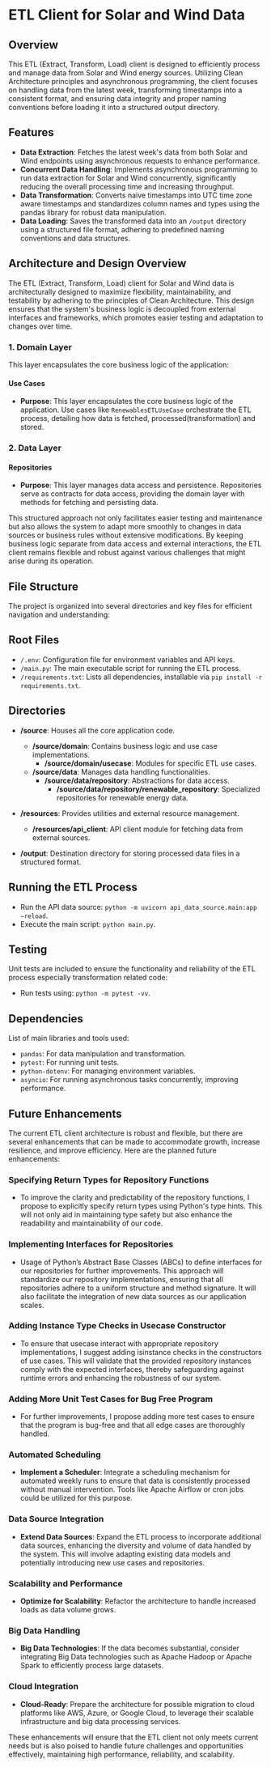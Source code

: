 # ETL Client for Solar and Wind Data
## Overview

This ETL (Extract, Transform, Load) client is designed to efficiently process and manage data from Solar and Wind energy sources. Utilizing Clean Architecture principles and asynchronous programming, the client focuses on handling data from the latest week, transforming timestamps into a consistent format, and ensuring data integrity and proper naming conventions before loading it into a structured output directory.

## Features

- **Data Extraction**: Fetches the latest week's data from both Solar and Wind endpoints using asynchronous requests to enhance performance.
- **Concurrent Data Handling**: Implements asynchronous programming to run data extraction for Solar and Wind concurrently, significantly reducing the overall processing time and increasing throughput.
- **Data Transformation**: Converts naive timestamps into UTC time zone aware timestamps and standardizes column names and types using the pandas library for robust data manipulation.
- **Data Loading**: Saves the transformed data into an `/output` directory using a structured file format, adhering to predefined naming conventions and data structures.

## Architecture and Design Overview

The ETL (Extract, Transform, Load) client for Solar and Wind data is architecturally designed to maximize flexibility, maintainability, and testability by adhering to the principles of Clean Architecture. This design ensures that the system's business logic is decoupled from external interfaces and frameworks, which promotes easier testing and adaptation to changes over time.

### 1. Domain Layer

This layer encapsulates the core business logic of the application:

#### Use Cases

- **Purpose**: This layer encapsulates the core business logic of the application. Use cases like `RenewablesETLUseCase` orchestrate the ETL process, detailing how data is fetched, processed(transformation) and stored.

### 2. Data Layer

#### Repositories

- **Purpose**: This layer manages data access and persistence. Repositories serve as contracts for data access, providing the domain layer with methods for fetching and persisting data.

This structured approach not only facilitates easier testing and maintenance but also allows the system to adapt more smoothly to changes in data sources or business rules without extensive modifications. By keeping business logic separate from data access and external interactions, the ETL client remains flexible and robust against various challenges that might arise during its operation.

## File Structure

The project is organized into several directories and key files for efficient navigation and understanding:

## Root Files
- `/.env`: Configuration file for environment variables and API keys.
- `/main.py`: The main executable script for running the ETL process.
- `/requirements.txt`: Lists all dependencies, installable via `pip install -r requirements.txt`.

## Directories
- **/source**: Houses all the core application code.
  - **/source/domain**: Contains business logic and use case implementations.
    - **/source/domain/usecase**: Modules for specific ETL use cases.
  - **/source/data**: Manages data handling functionalities.
    - **/source/data/repository**: Abstractions for data access.
      - **/source/data/repository/renewable_repository**: Specialized repositories for renewable energy data.

- **/resources**: Provides utilities and external resource management.
  - **/resources/api_client**: API client module for fetching data from external sources.

- **/output**: Destination directory for storing processed data files in a structured format.


## Running the ETL Process

- Run the API data source: `python -m uvicorn api_data_source.main:app –reload`.
- Execute the main script: `python main.py`.

## Testing

Unit tests are included to ensure the functionality and reliability of the ETL process especially transformation related code:

- Run tests using: `python -m pytest -vv`.

## Dependencies

List of main libraries and tools used:

- `pandas`: For data manipulation and transformation.
- `pytest`: For running unit tests.
- `python-dotenv`: For managing environment variables.
- `asyncio`: For running asynchronous tasks concurrently, improving performance.

## Future Enhancements

The current ETL client architecture is robust and flexible, but there are several enhancements that can be made to accommodate growth, increase resilience, and improve efficiency. Here are the planned future enhancements:

### Specifying Return Types for Repository Functions
- To improve the clarity and predictability of the repository functions, I propose to explicitly specify return types using Python's type hints. This will not only aid in maintaining type safety but also enhance the readability and maintainability of our code.

### Implementing Interfaces for Repositories
- Usage of Python’s Abstract Base Classes (ABCs) to define interfaces for our repositories for further improvements. This approach will standardize our repository implementations, ensuring that all repositories adhere to a uniform structure and method signature. It will also facilitate the integration of new data sources as our application scales.

### Adding Instance Type Checks in Usecase Constructor
- To ensure that usecase interact with appropriate repository implementations, I suggest adding isinstance checks in the constructors of use cases. This will validate that the provided repository instances comply with the expected interfaces, thereby safeguarding against runtime errors and enhancing the robustness of our system.

### Adding More Unit Test Cases for Bug Free Program
- For further improvements, I propose adding more test cases to ensure that the program is bug-free and that all edge cases are thoroughly handled. 

### Automated Scheduling
- **Implement a Scheduler**: Integrate a scheduling mechanism for automated weekly runs to ensure that data is consistently processed without manual intervention. Tools like Apache Airflow or cron jobs could be utilized for this purpose.

### Data Source Integration
- **Extend Data Sources**: Expand the ETL process to incorporate additional data sources, enhancing the diversity and volume of data handled by the system. This will involve adapting existing data models and potentially introducing new use cases and repositories.

### Scalability and Performance
- **Optimize for Scalability**: Refactor the architecture to handle increased loads as data volume grows. 

### Big Data Handling
- **Big Data Technologies**: If the data becomes substantial, consider integrating Big Data technologies such as Apache Hadoop or Apache Spark to efficiently process large datasets.

### Cloud Integration
- **Cloud-Ready**: Prepare the architecture for possible migration to cloud platforms like AWS, Azure, or Google Cloud, to leverage their scalable infrastructure and big data processing services.

These enhancements will ensure that the ETL client not only meets current needs but is also poised to handle future challenges and opportunities effectively, maintaining high performance, reliability, and scalability.

